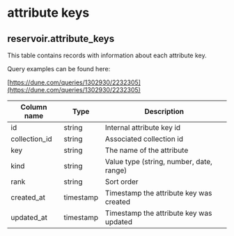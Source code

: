 # attribute keys

## **reservoir.attribute\_keys**

This table contains records with information about each attribute key.

Query examples can be found here:

[https://dune.com/queries/1302930/2232305](https://dune.com/queries/1302930/2232305)

| **Column name** | **Type**  | **Description**                          |
|-----------------|-----------|------------------------------------------|
| id              | string    | Internal attribute key id                |
| collection\_id  | string    | Associated collection id                 |
| key             | string    | The name of the attribute                |
| kind            | string    | Value type (string, number, date, range) |
| rank            | string    | Sort order                               |
| created\_at     | timestamp | Timestamp the attribute key was created  |
| updated\_at     | timestamp | Timestamp the attribute key was updated  |
